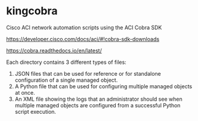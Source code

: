 # kingcobra
Cisco ACI network automation scripts using the ACI Cobra SDK

https://developer.cisco.com/docs/aci/#!cobra-sdk-downloads

https://cobra.readthedocs.io/en/latest/

Each directory contains 3 different types of files: 

  1. JSON files that can be used for reference or for standalone configuration of a single managed object. 
  2. A Python file that can be used for configuring multiple managed objects at once.
  3. An XML file showing the logs that an administrator should see when multiple managed objects are configured from a successful Python script execution.
